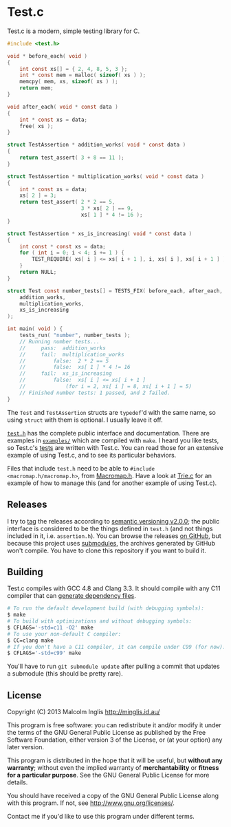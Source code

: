 # Test.c

Test.c is a modern, simple testing library for C.

``` c
#include <test.h>

void * before_each( void )
{
    int const xs[] = { 2, 4, 8, 5, 3 };
    int * const mem = malloc( sizeof( xs ) );
    memcpy( mem, xs, sizeof( xs ) );
    return mem;
}

void after_each( void * const data )
{
    int * const xs = data;
    free( xs );
}

struct TestAssertion * addition_works( void * const data )
{
    return test_assert( 3 + 8 == 11 );
}

struct TestAssertion * multiplication_works( void * const data )
{
    int * const xs = data;
    xs[ 2 ] = 3;
    return test_assert( 2 * 2 == 5,
                        3 * xs[ 2 ] == 9,
                        xs[ 1 ] * 4 != 16 );
}

struct TestAssertion * xs_is_increasing( void * const data )
{
    int const * const xs = data;
    for ( int i = 0; i < 4; i += 1 ) {
        TEST_REQUIRE( xs[ i ] <= xs[ i + 1 ], i, xs[ i ], xs[ i + 1 ] );
    }
    return NULL;
}

struct Test const number_tests[] = TESTS_FIX( before_each, after_each,
    addition_works,
    multiplication_works,
    xs_is_increasing
);

int main( void ) {
    tests_run( "number", number_tests );
    // Running number tests...
    //     pass:  addition_works
    //     fail:  multiplication_works
    //         false:  2 * 2 == 5
    //         false:  xs[ 1 ] * 4 != 16
    //     fail:  xs_is_increasing
    //         false:  xs[ i ] <= xs[ i + 1 ]
    //             (for i = 2, xs[ i ] = 8, xs[ i + 1 ] = 5)
    // Finished number tests: 1 passed, and 2 failed.
}
```

The `Test` and `TestAssertion` structs are `typedef`'d with the same name, so using `struct` with them is optional. I usually leave it off.

[`test.h`](/test.h) has the complete public interface and documentation. There are examples in [`examples/`](/examples/) which are compiled with `make`. I heard you like tests, so Test.c's [tests](/tests/) are written with Test.c. You can read those for an extensive example of using Test.c, and to see its particular behaviors.

Files that include `test.h` need to be able to `#include <macromap.h/macromap.h>`, from [Macromap.h](https://github.com/mcinglis/macromap.h). Have a look at [Trie.c](https://github.com/mcinglis/trie.c) for an example of how to manage this (and for another example of using Test.c).


## Releases

I try to [tag](http://git-scm.com/book/en/Git-Basics-Tagging) the releases according to [semantic versioning v2.0.0](http://semver.org/spec/v2.0.0.html); the public interface is considered to be the things defined in `test.h` (and not things included in it, i.e. `assertion.h`). You can browse the releases [on GitHub](https://github.com/mcinglis/test.c/releases), but because this project uses [submodules](http://git-scm.com/book/en/Git-Tools-Submodules), the archives generated by GitHub won't compile. You have to clone this repository if you want to build it.


## Building

Test.c compiles with GCC 4.8 and Clang 3.3. It should compile with any C11 compiler that can [generate dependency files](/Makefile#L24).

``` sh
# To run the default development build (with debugging symbols):
$ make
# To build with optimizations and without debugging symbols:
$ CFLAGS='-std=c11 -O2' make
# To use your non-default C compiler:
$ CC=clang make
# If you don't have a C11 compiler, it can compile under C99 (for now):
$ CFLAGS='-std=c99' make
```

You'll have to run `git submodule update` after pulling a commit that updates a submodule (this should be pretty rare).


## License

Copyright (C) 2013 Malcolm Inglis <http://minglis.id.au/>

This program is free software: you can redistribute it and/or modify it under the terms of the GNU General Public License as published by the Free Software Foundation, either version 3 of the License, or (at your option) any later version.

This program is distributed in the hope that it will be useful, but **without any warranty**; without even the implied warranty of **merchantability** or **fitness for a particular purpose**. See the GNU General Public License for more details.

You should have received a copy of the GNU General Public License along with this program. If not, see <http://www.gnu.org/licenses/>.

Contact me if you'd like to use this program under different terms.


